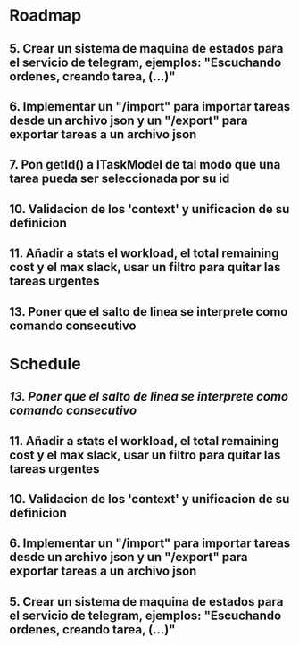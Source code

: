 # Roadmap
## 5. Crear un sistema de maquina de estados para el servicio de telegram, ejemplos: "Escuchando ordenes, creando tarea, (...)"
## 6. Implementar un "/import" para importar tareas desde un archivo json y un "/export" para exportar tareas a un archivo json
## 7. Pon getId() a ITaskModel de tal modo que una tarea pueda ser seleccionada por su id
## 10. Validacion de los 'context' y unificacion de su definicion
## 11. Añadir a stats el workload, el total remaining cost y el max slack, usar un filtro para quitar las tareas urgentes
## 13. Poner que el salto de linea se interprete como comando consecutivo

# Schedule
## *13. Poner que el salto de linea se interprete como comando consecutivo*
## 11. Añadir a stats el workload, el total remaining cost y el max slack, usar un filtro para quitar las tareas urgentes
## 10. Validacion de los 'context' y unificacion de su definicion
## 6. Implementar un "/import" para importar tareas desde un archivo json y un "/export" para exportar tareas a un archivo json
## 5. Crear un sistema de maquina de estados para el servicio de telegram, ejemplos: "Escuchando ordenes, creando tarea, (...)"

